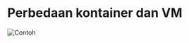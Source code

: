 # Perbedaan kontainer dan VM

![Contoh](https://cdncsr.lutfika.net/docker/ContainersvsVMs_Image.webp)
